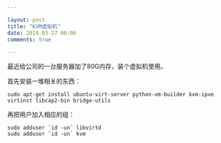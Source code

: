 ```yaml
---

layout: post
title: "KVM虚拟机"
date: 2014-03-27 00:06
comments: true

---
```

最近给公司的一台服务器加了80G内存，装个虚拟机使用。

首先安装一堆相关的东西：

	sudo apt-get install ubuntu-virt-server python-vm-builder kvm-ipxe virtinst libcap2-bin bridge-utils

再把用户加入相应的组：

	sudo adduser `id -un` libvirtd
	sudo adduser `id -un` kvm